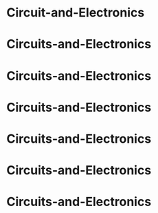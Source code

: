 # Circuit-and-Electronics
# Circuits-and-Electronics
# Circuits-and-Electronics
# Circuits-and-Electronics
# Circuits-and-Electronics
# Circuits-and-Electronics
# Circuits-and-Electronics
